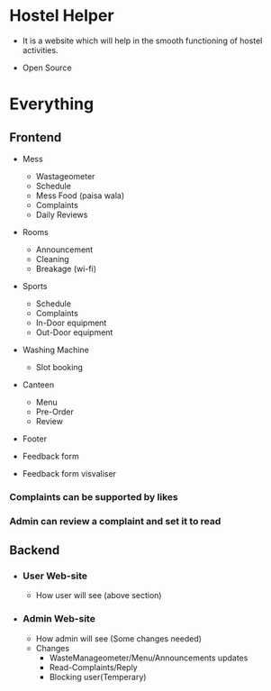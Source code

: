 # Hostel Helper

- It is a website which will help in the smooth functioning of hostel activities.

- Open Source

# Everything

## Frontend

- Mess
  - Wastageometer
  - Schedule
  - Mess Food (paisa wala)
  - Complaints
  - Daily Reviews
- Rooms
  - Announcement
  - Cleaning
  - Breakage (wi-fi)
- Sports
  - Schedule
  - Complaints
  - In-Door equipment
  - Out-Door equipment
- Washing Machine
  - Slot booking
- Canteen

  - Menu
  - Pre-Order
  - Review

- Footer
- Feedback form
- Feedback form visvaliser

### Complaints can be supported by likes

### Admin can review a complaint and set it to read

## Backend

- ### User Web-site
  - How user will see (above section)
- ### Admin Web-site
  - How admin will see (Some changes needed)
  - Changes
    - WasteManageometer/Menu/Announcements updates
    - Read-Complaints/Reply
    - Blocking user(Temperary)
